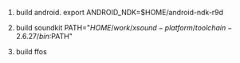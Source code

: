 

1. build android.
    export ANDROID_NDK=$HOME/android-ndk-r9d

2. build soundkit
    PATH="$HOME/work/xsound-platform/toolchain-2.6.27/bin:$PATH"

3. build ffos
    





